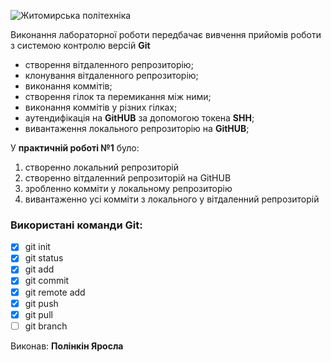 ![Житомирська політехніка](https://media.ztu.edu.ua/wp-content/uploads/2020/02/Group-6-1-1536x465.png )

Виконання лабораторної роботи передбачає вивчення прийомів роботи з системою контролю версій **Git**

* створення вітдаленного репрозиторію;
* клонування вітдаленного репрозиторію;
* виконання коммітів;
* створення гілок та перемикання між ними; 
* виконання коммітів у різних гілках;
* аутендифікація на **GitHUB** за допомогою токена **SHH**;
* вивантаження локального репрозиторію на **GitHUB**;

У **практичній роботі №1** було:

1. створенно локальний репрозиторій
2. створенно вітдаленний репрозиторій на GitHUB
3. зробленно комміти у локальному репрозиторію
4. вивантаженно усі комміти з локального у вітдаленний репрозиторій


### Використані команди Git:

- [x] git init
- [x] git status
- [x] git add
- [x] git commit
- [x] git remote add
- [x] git push
- [x] git pull
- [ ] git branch

Виконав: **Полінкін Яросла**
